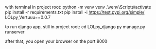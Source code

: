 
with terminal in project root:
python -m venv venv
.\venv\Scripts\activate
pip install -r requirements.txt
pip install -i https://test.pypi.org/simple/ LOLpy_Vertuuu==0.0.7

to run django app, still in project root:
cd LOLpy_django
py manage.py runserver

after that, you open your browser on the port 8000